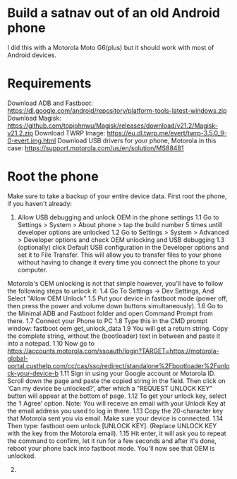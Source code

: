 # Build a satnav out of an old Android phone
I did this with a Motorola Moto G6(plus) but it should work with most of Android devices.

# Requirements
Download ADB and Fastboot: https://dl.google.com/android/repository/platform-tools-latest-windows.zip
Download Magisk: https://github.com/topjohnwu/Magisk/releases/download/v21.2/Magisk-v21.2.zip
Download TWRP Image: https://eu.dl.twrp.me/evert/twrp-3.5.0_9-0-evert.img.html
Download USB drivers for your phone, Motorola in this case: https://support.motorola.com/us/en/solution/MS88481

# Root the phone
Make sure to take a backup of your entire device data.
First root the phone, if you haven't already:
  1. Allow USB debugging and unlock OEM in the phone settings
  1.1 Go to Settings > System > About phone > tap the build number 5 times untill developer options are unlocked
    1.2 Go to Settings > System > Advanced > Developer options and check OEM unlocking and USB debugging
    1.3 (optionally) click Default USB configuration in the Developer options and set it to File Transfer. This will allow you to transfer files to your phone without having to change it every time you connect the phone to your computer.

Motorola's OEM unlocking is not that simple however, you'll have to follow the following steps to unlock it:
  1.4 Go To Settings -> Dev Settings, And Select "Allow OEM Unlock"
  1.5 Put your device in fastboot mode (power off, then press the power and volume down buttons simultaneously).
  1.6 Go to the Minimal ADB and Fastboot folder and open Command Prompt from there.
  1.7 Connect your Phone to PC
  1.8 Type this in the CMD prompt window: fastboot oem get_unlock_data
  1.9 You will get a return string. Copy the complete string, without the (bootloader) text in between and paste it into a notepad.
  1.10 Now go to https://accounts.motorola.com/ssoauth/login?TARGET=https://motorola-global-portal.custhelp.com/cc/cas/sso/redirect/standalone%2Fbootloader%2Funlock-your-device-b
  1.11 Sign in using your Google account or Motorola ID. Scroll down the page and paste the copied string in the field. Then click on ‘Can my device be unlocked?’, after which a "REQUEST UNLOCK KEY" button will appear at the bottom of page.
  1.12 To get your unlock key, select the ‘I Agree’ option. Note: You will receive an email with your Unlock Key at the email address you used to log in there.
  1.13 Copy the 20-character key that Motorola sent you via email. Make sure your device is connected.
  1.14 Then type: fastboot oem unlock [UNLOCK KEY]. (Replace UNLOCK KEY with the key from the Motorola email).
  1.15 Hit enter, it will ask you to repeat the command to confirm, let it run for a few seconds and after it's done, reboot your phone back into fastboot mode. You'll now see that OEM is unlocked.
  
2. 

